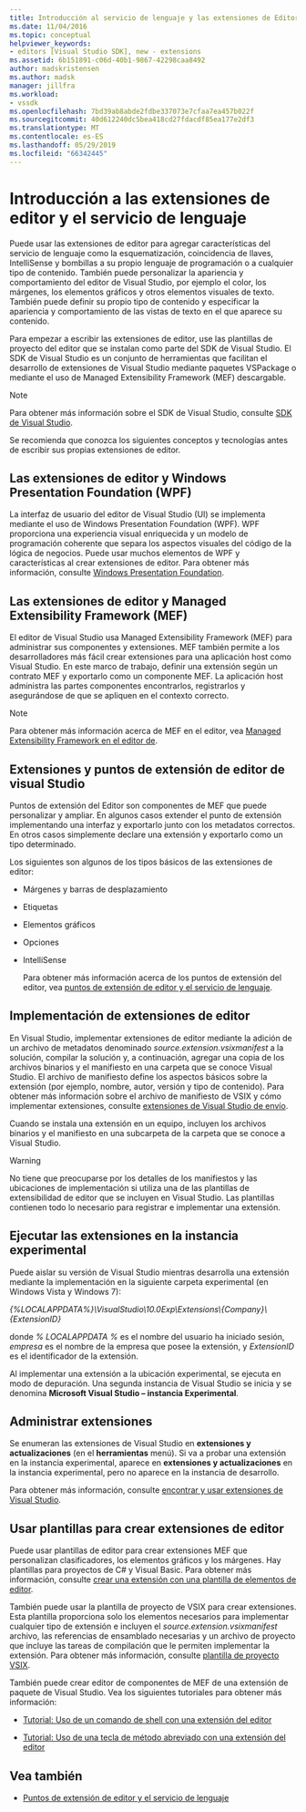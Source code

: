 ```yaml
---
title: Introducción al servicio de lenguaje y las extensiones de Editor | Microsoft Docs
ms.date: 11/04/2016
ms.topic: conceptual
helpviewer_keywords:
- editors [Visual Studio SDK], new - extensions
ms.assetid: 6b151891-c06d-40b1-9867-42298caa8492
author: madskristensen
ms.author: madsk
manager: jillfra
ms.workload:
- vssdk
ms.openlocfilehash: 7bd39ab8abde2fdbe337073e7cfaa7ea457b022f
ms.sourcegitcommit: 40d612240dc5bea418cd27fdacdf85ea177e2df3
ms.translationtype: MT
ms.contentlocale: es-ES
ms.lasthandoff: 05/29/2019
ms.locfileid: "66342445"
---
```

# <a name="get-started-with-language-service-and-editor-extensions"></a>Introducción a las extensiones de editor y el servicio de lenguaje
Puede usar las extensiones de editor para agregar características del servicio de lenguaje como la esquematización, coincidencia de llaves, IntelliSense y bombillas a su propio lenguaje de programación o a cualquier tipo de contenido. También puede personalizar la apariencia y comportamiento del editor de Visual Studio, por ejemplo el color, los márgenes, los elementos gráficos y otros elementos visuales de texto. También puede definir su propio tipo de contenido y especificar la apariencia y comportamiento de las vistas de texto en el que aparece su contenido.

 Para empezar a escribir las extensiones de editor, use las plantillas de proyecto del editor que se instalan como parte del SDK de Visual Studio. El SDK de Visual Studio es un conjunto de herramientas que facilitan el desarrollo de extensiones de Visual Studio mediante paquetes VSPackage o mediante el uso de Managed Extensibility Framework (MEF) descargable.

> [!NOTE]
> Para obtener más información sobre el SDK de Visual Studio, consulte [SDK de Visual Studio](../extensibility/visual-studio-sdk.md).

 Se recomienda que conozca los siguientes conceptos y tecnologías antes de escribir sus propias extensiones de editor.

## <a name="the-windows-presentation-foundation-wpf-and-editor-extensions"></a>Las extensiones de editor y Windows Presentation Foundation (WPF)
 La interfaz de usuario del editor de Visual Studio (UI) se implementa mediante el uso de Windows Presentation Foundation (WPF). WPF proporciona una experiencia visual enriquecida y un modelo de programación coherente que separa los aspectos visuales del código de la lógica de negocios. Puede usar muchos elementos de WPF y características al crear extensiones de editor. Para obtener más información, consulte [Windows Presentation Foundation](/dotnet/framework/wpf/index).

## <a name="the-managed-extensibility-framework-mef-and-editor-extensions"></a>Las extensiones de editor y Managed Extensibility Framework (MEF)
 El editor de Visual Studio usa Managed Extensibility Framework (MEF) para administrar sus componentes y extensiones. MEF también permite a los desarrolladores más fácil crear extensiones para una aplicación host como Visual Studio. En este marco de trabajo, definir una extensión según un contrato MEF y exportarlo como un componente MEF. La aplicación host administra las partes componentes encontrarlos, registrarlos y asegurándose de que se apliquen en el contexto correcto.

> [!NOTE]
> Para obtener más información acerca de MEF en el editor, vea [Managed Extensibility Framework en el editor de](../extensibility/managed-extensibility-framework-in-the-editor.md).

## <a name="visual-studio-editor-extension-points-and-extensions"></a>Extensiones y puntos de extensión de editor de visual Studio
 Puntos de extensión del Editor son componentes de MEF que puede personalizar y ampliar. En algunos casos extender el punto de extensión implementando una interfaz y exportarlo junto con los metadatos correctos. En otros casos simplemente declare una extensión y exportarlo como un tipo determinado.

 Los siguientes son algunos de los tipos básicos de las extensiones de editor:

- Márgenes y barras de desplazamiento

- Etiquetas

- Elementos gráficos

- Opciones

- IntelliSense

  Para obtener más información acerca de los puntos de extensión del editor, vea [puntos de extensión de editor y el servicio de lenguaje](../extensibility/language-service-and-editor-extension-points.md).

## <a name="deploying-editor-extensions"></a>Implementación de extensiones de editor
 En Visual Studio, implementar extensiones de editor mediante la adición de un archivo de metadatos denominado *source.extension.vsixmanifest* a la solución, compilar la solución y, a continuación, agregar una copia de los archivos binarios y el manifiesto en una carpeta que se conoce Visual Studio. El archivo de manifiesto define los aspectos básicos sobre la extensión (por ejemplo, nombre, autor, versión y tipo de contenido). Para obtener más información sobre el archivo de manifiesto de VSIX y cómo implementar extensiones, consulte [extensiones de Visual Studio de envío](../extensibility/shipping-visual-studio-extensions.md).

 Cuando se instala una extensión en un equipo, incluyen los archivos binarios y el manifiesto en una subcarpeta de la carpeta que se conoce a Visual Studio.

> [!WARNING]
> No tiene que preocuparse por los detalles de los manifiestos y las ubicaciones de implementación si utiliza una de las plantillas de extensibilidad de editor que se incluyen en Visual Studio. Las plantillas contienen todo lo necesario para registrar e implementar una extensión.

## <a name="run-extensions-in-the-experimental-instance"></a>Ejecutar las extensiones en la instancia experimental
 Puede aislar su versión de Visual Studio mientras desarrolla una extensión mediante la implementación en la siguiente carpeta experimental (en Windows Vista y Windows 7):

 *{%LOCALAPPDATA%}\VisualStudio\10.0Exp\Extensions\\{Company}\\{ExtensionID}*

 donde *% LOCALAPPDATA %* es el nombre del usuario ha iniciado sesión, *empresa* es el nombre de la empresa que posee la extensión, y *ExtensionID* es el identificador de la extensión.

 Al implementar una extensión a la ubicación experimental, se ejecuta en modo de depuración. Una segunda instancia de Visual Studio se inicia y se denomina **Microsoft Visual Studio – instancia Experimental**.

## <a name="manage-extensions"></a>Administrar extensiones
 Se enumeran las extensiones de Visual Studio en **extensiones y actualizaciones** (en el **herramientas** menú). Si va a probar una extensión en la instancia experimental, aparece en **extensiones y actualizaciones** en la instancia experimental, pero no aparece en la instancia de desarrollo.

 Para obtener más información, consulte [encontrar y usar extensiones de Visual Studio](../ide/finding-and-using-visual-studio-extensions.md).

## <a name="use-templates-to-create-editor-extensions"></a>Usar plantillas para crear extensiones de editor
 Puede usar plantillas de editor para crear extensiones MEF que personalizan clasificadores, los elementos gráficos y los márgenes. Hay plantillas para proyectos de C# y Visual Basic. Para obtener más información, consulte [crear una extensión con una plantilla de elementos de editor](../extensibility/creating-an-extension-with-an-editor-item-template.md).

 También puede usar la plantilla de proyecto de VSIX para crear extensiones. Esta plantilla proporciona solo los elementos necesarios para implementar cualquier tipo de extensión e incluyen el *source.extension.vsixmanifest* archivo, las referencias de ensamblado necesarias y un archivo de proyecto que incluye las tareas de compilación que le permiten implementar la extensión. Para obtener más información, consulte [plantilla de proyecto VSIX](../extensibility/vsix-project-template.md).

 También puede crear editor de componentes de MEF de una extensión de paquete de Visual Studio. Vea los siguientes tutoriales para obtener más información:

- [Tutorial: Uso de un comando de shell con una extensión del editor](../extensibility/walkthrough-using-a-shell-command-with-an-editor-extension.md)

- [Tutorial: Uso de una tecla de método abreviado con una extensión del editor](../extensibility/walkthrough-using-a-shortcut-key-with-an-editor-extension.md)

## <a name="see-also"></a>Vea también
- [Puntos de extensión de editor y el servicio de lenguaje](../extensibility/language-service-and-editor-extension-points.md)